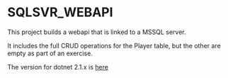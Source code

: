 # SQLSVR_WEBAPI

This project builds a webapi that is linked to a MSSQL server.

It includes the full CRUD operations for the Player table, but the other are empty as part of an exercise.

The version for dotnet 2.1.x is [here](/dotnet-2.1.x/)